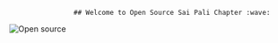                     ## Welcome to Open Source Sai Pali Chapter :wave:
![Open source](https://www.browserstack.com/blog/content/images/2022/03/Banner@2x--2-.png)
